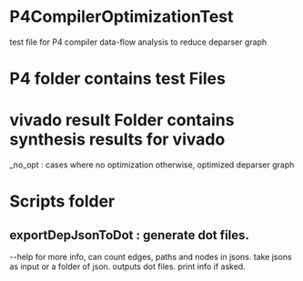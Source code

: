 # P4CompilerOptimizationTest
test file for P4 compiler data-flow analysis to reduce deparser graph

# P4 folder contains test Files
# vivado result Folder contains synthesis results for vivado
_no_opt : cases where no optimization
otherwise, optimized deparser graph

# Scripts folder
## exportDepJsonToDot : generate dot files.
--help for more info, can count edges, paths and nodes in jsons. take jsons as input or a folder of json. outputs dot files. print info if asked.


